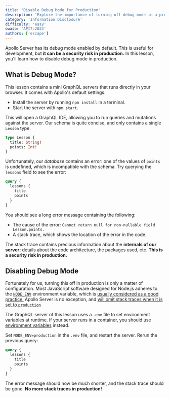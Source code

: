 ```yaml
---
title: 'Disable Debug Mode for Production'
description: 'Explore the importance of turning off debug mode in a production environment to safeguard against unwanted information disclosure.'
category: 'Information Disclosure'
difficulty: 'easy'
owasp: 'API7:2023'
authors: ['escape']
---
```


Apollo Server has its debug mode enabled by default. This is useful for development, but **it can be a security risk in production.** In this lesson, you'll learn how to disable debug mode in production.

## What is Debug Mode?

This lesson contains a mini GraphQL servers that runs directly in your browser. It comes with Apollo's default settings.

- Install the server by running `npm install` in a terminal.
- Start the server with `npm start`.

This will open a GraphQL IDE, allowing you to run queries and mutations against the server. Our schema is quite concise, and only contains a single `Lesson` type.

```graphql
type Lesson {
  title: String!
  points: Int!
}
```

Unfortunately, our _database_ contains an error: one of the values of `points` is undefined, which is incompatible with the schema. Try querying the `lessons` field to see the error:

```graphql
query {
  lessons {
    title
    points
  }
}
```

You should see a long error message containing the following:

- The cause of the error: `Cannot return null for non-nullable field Lesson.points.`
- A stack trace, which shows the location of the error in the code.

The stack trace contains precious information about the **internals of our server:** details about the code architecture, the packages used, etc. **This is a security risk in production.**

## Disabling Debug Mode

Fortunately for us, turning this off in production is only a matter of configuration. Most JavaScript software designed for Node.js adheres to the [`NODE_ENV`](https://nodejs.dev/en/learn/nodejs-the-difference-between-development-and-production/) environment variable, which is [usually considered as a good practice.](https://12factor.net/config) Apollo Server is no exception, and [will omit stack traces when it is set to `production`](https://www.apollographql.com/docs/apollo-server/data/errors/#omitting-or-including-stacktrace)

The GraphQL server of this lesson uses a `.env` file to set environment variables at runtime. If your server runs in a container, you should use [environment variables](https://docs.docker.com/compose/environment-variables/) instead.

Set `NODE_ENV=production` in the `.env` file, and restart the server. Rerun the previous query:

```graphql
query {
  lessons {
    title
    points
  }
}
```

The error message should now be much shorter, and the stack trace should be gone. **No more stack traces in production!**
